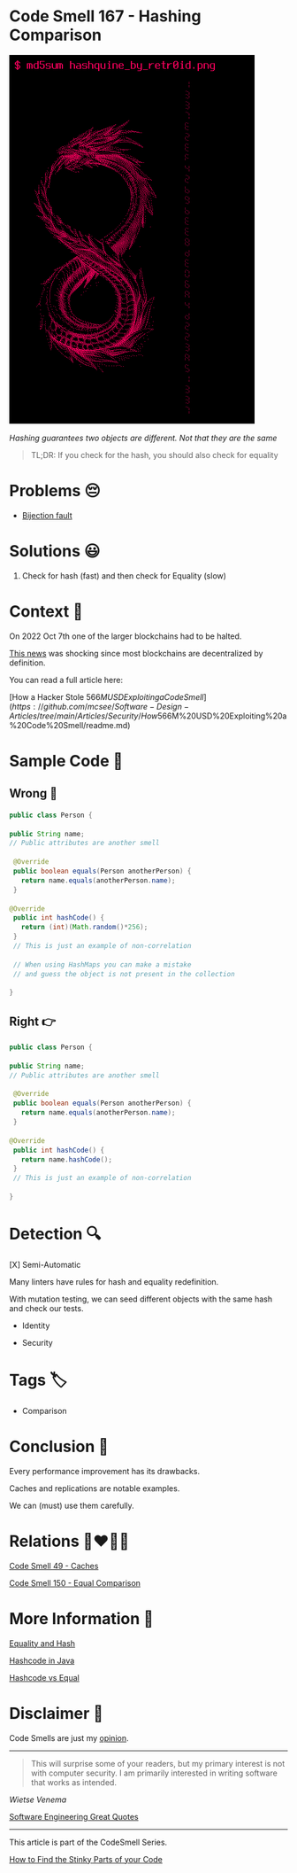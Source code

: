 # Code Smell 167 - Hashing Comparison
            
![Code Smell 167 - Hashing Comparison](Code%20Smell%20167%20-%20Hashing%20Comparison.png)

*Hashing guarantees two objects are different. Not that they are the same*

> TL;DR: If you check for the hash, you should also check for equality

# Problems 😔 

- [Bijection fault](https://github.com/mcsee/Software-Design-Articles/tree/main/Articles/Theory/The%20One%20and%20Only%20Software%20Design%20Principle/readme.md)

# Solutions 😃

1. Check for hash (fast) and then check for Equality (slow)

# Context 💬

On 2022 Oct 7th one of the larger blockchains had to be halted.

[This news](https://www.coindesk.com/business/2022/10/06/binance-linked-bnb-price-falls-close-to-4-on-hack-rumors/) was shocking since most blockchains are decentralized by definition.

You can read a full article here:

[How a Hacker Stole $566M USD Exploiting a Code Smell](https://github.com/mcsee/Software-Design-Articles/tree/main/Articles/Security/How%20a%20Hacker%20Stole%20$566M%20USD%20Exploiting%20a%20Code%20Smell/readme.md)

# Sample Code 📖

## Wrong 🚫

<!-- [Gist Url](https://gist.github.com/mcsee/b97afa5814c25e6d9c53e35f3fc5f09e) -->

```java
public class Person {
 
public String name;
// Public attributes are another smell  
 
 @Override
 public boolean equals(Person anotherPerson) {
   return name.equals(anotherPerson.name); 
 }
 	
@Override
 public int hashCode() {
   return (int)(Math.random()*256); 
 }
 // This is just an example of non-correlation  
 
 // When using HashMaps you can make a mistake 
 // and guess the object is not present in the collection
 
}
```

## Right 👉

<!-- [Gist Url](https://gist.github.com/mcsee/4a40df553e8d08860b23f35fb4400c0e) -->

```java
public class Person {
 
public String name;
// Public attributes are another smell  
 
 @Override
 public boolean equals(Person anotherPerson) {
   return name.equals(anotherPerson.name); 
 }
 	
@Override
 public int hashCode() {
   return name.hashCode(); 
 }
 // This is just an example of non-correlation  
 
}
```

# Detection 🔍

[X] Semi-Automatic 

Many linters have rules for hash and equality redefinition.

With mutation testing, we can seed different objects with the same hash and check our tests.

- Identity

- Security

# Tags 🏷️

- Comparison

# Conclusion 🏁

Every performance improvement has its drawbacks.

Caches and replications are notable examples.

We can (must) use them carefully.

# Relations 👩‍❤️‍💋‍👨

[Code Smell 49 - Caches](https://github.com/mcsee/Software-Design-Articles/tree/main/Articles/Code%20Smells/Code%20Smell%2049%20-%20Caches/readme.md)

[Code Smell 150 - Equal Comparison](https://github.com/mcsee/Software-Design-Articles/tree/main/Articles/Code%20Smells/Code%20Smell%20150%20-%20Equal%20Comparison/readme.md)

# More Information 📕

[Equality and Hash](http://forum.world.st/Is-it-always-needed-to-redefine-hash-message-when-you-redefine-message-td4828721.html)

[Hashcode in Java](https://stackoverflow.com/questions/3563847/what-is-the-use-of-hashcode-in-java)

[Hashcode vs Equal](https://www.digitalocean.com/community/tutorials/java-equals-hashcode)

# Disclaimer 📘

Code Smells are just my [opinion](https://github.com/mcsee/Software-Design-Articles/tree/main/Articles/Blogging/I%20Wrote%20More%20than%2090%20Articles%20on%202021%20Here%20is%20What%20I%20Learned/readme.md).

* * *

> This will surprise some of your readers, but my primary interest is not with computer security. I am primarily interested in writing software that works as intended.

_Wietse Venema_
 
[Software Engineering Great Quotes](https://github.com/mcsee/Software-Design-Articles/tree/main/Articles/Quotes/Software%20Engineering%20Great%20Quotes/readme.md)

* * *

This article is part of the CodeSmell Series.

[How to Find the Stinky Parts of your Code](https://github.com/mcsee/Software-Design-Articles/tree/main/Articles/Code%20Smells/How%20to%20Find%20the%20Stinky%20parts%20of%20your%20Code/readme.md)